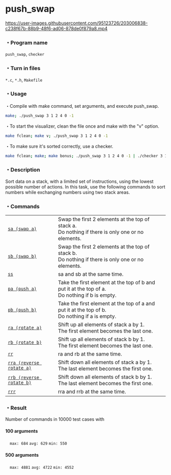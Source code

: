 # push_swap
https://user-images.githubusercontent.com/95123726/203006838-c238f67b-88b9-48f6-ad06-878de0f879a8.mp4
### ・Program name
`push_swap`, `checker`
### ・Turn in files
`*.c`, `*.h`, `Makefile`
### ・Usage
・Compile with make command, set arguments, and execute push_swap.
```sh
make; ./push_swap 3 1 2 4 0 -1
```
・To start the visualizer, clean the file once and make with the "v" option.
```sh
make fclean; make v; ./push_swap 3 1 2 4 0 -1
```
・To make sure it's sorted correctly, use a checker.
```sh
make fclean; make; make bonus; ./push_swap 3 1 2 4 0 -1 | ./checker 3 1 2 4 0 -1
```
### ・Description
Sort data on a stack, with a limited set of instructions, using
the lowest possible number of actions.
In this task, use the following commands to sort numbers while exchanging numbers using two stack areas.
### ・Commands
|||
-|-
[`sa (swap a)`]()|Swap the first 2 elements at the top of stack a.<br>Do nothing if there is only one or no elements.
[`sb (swap b)`]()|Swap the first 2 elements at the top of stack b.<br>Do nothing if there is only one or no elements.
[`ss`]()|sa and sb at the same time.
[`pa (push a)`]()|Take the first element at the top of b and put it at the top of a.<br>Do nothing if b is empty.
[`pb (push b)`]()|Take the first element at the top of a and put it at the top of b.<br>Do nothing if a is empty.
[`ra (rotate a)`]()|Shift up all elements of stack a by 1.<br>The first element becomes the last one.
[`rb (rotate b)`]()|Shift up all elements of stack b by 1.<br>The first element becomes the last one.
[`rr`]()|ra and rb at the same time.
[`rra (reverse rotate a)`]()|Shift down all elements of stack a by 1.<br>The last element becomes the first one.
[`rrb (reverse rotate b)`]()|Shift down all elements of stack b by 1.<br>The last element becomes the first one.
[`rrr`]()|rra and rrb at the same time.
### ・Result
Number of commands in 10000 test cases with
#### 100 arguments
  　`max: 684`  `avg: 629`  `min: 550`
#### 500 arguments
  　`max: 4881` `avg: 4722` `min: 4552`
